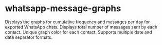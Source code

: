 # whatsapp-message-graphs
Displays the graphs for cumulative frequency and messages per day for exported WhatsApp chats.
Displays total number of messages sent by each contact.
Unique graph color for each contact.
Supports multiple date and date separator formats.
